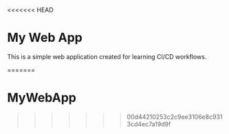 <<<<<<< HEAD
# My Web App
This is a simple web application created for learning CI/CD workflows.

=======
# MyWebApp
>>>>>>> 00d44210253c2c9ee3106e8c9313cd4ec7a19d9f
